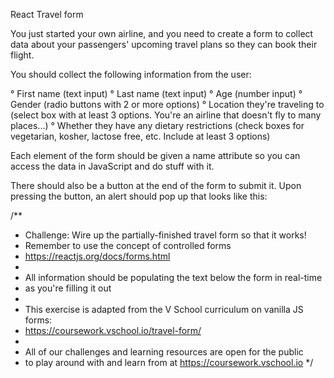 React Travel form

You just started your own airline, and you need to create a form to collect data about your passengers' upcoming travel plans so they can book their flight.

You should collect the following information from the user:

° First name (text input)
° Last name (text input)
° Age (number input)
° Gender (radio buttons with 2 or more options)
° Location they're traveling to (select box with at least 3        options. You're an airline that doesn't fly to many places...)
° Whether they have any dietary restrictions (check boxes for vegetarian, kosher, lactose free, etc. Include at least 3 options)

Each element of the form should be given a name attribute so you can access the data in JavaScript and do stuff with it.

There should also be a button at the end of the form to submit it. Upon pressing the button, an alert should pop up that looks like this:



/**
 * Challenge: Wire up the partially-finished travel form so that it works!
 * Remember to use the concept of controlled forms
 * https://reactjs.org/docs/forms.html
 * 
 * All information should be populating the text below the form in real-time
 * as you're filling it out
 * 
 * This exercise is adapted from the V School curriculum on vanilla JS forms:
 * https://coursework.vschool.io/travel-form/
 * 
 * All of our challenges and learning resources are open for the public
 * to play around with and learn from at https://coursework.vschool.io
 */